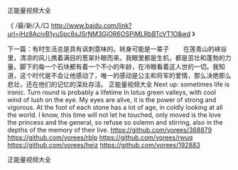
正能量视频大全




《 /最/新/入/口  http://www.baidu.com/link?url=jHz8AcivB1yuSpc8sJSrNM3GjOR6OSPiMLRbBTcVT1O&wd 》




下一篇：有时生活总是具有讽刺意味的。转身可能是一辈子
　　在莲青山的峡谷里，清凉的风儿携着满目的葱翠扑眼而来。我眼里都是生机，都是茁壮和蓬勃的力量。脚下的每一个石块都有着一个不小的年龄，在冷眼看着这人世的一切。我知道，这个时代是不会让他感动了，唯一的感动是公主和将军的爱情，那么决绝那么悲壮，还在他们的记忆的深处存活。
正能量视频大全
Next up: sometimes life is ironic.
Turn round is probably a lifetime
In lotus green valleys, with cool wind of lush on the eye.
My eyes are alive, it is the power of strong and vigorous.
At the foot of each stone has a lot of age, in coldly looking at all the world.
I know, this time will not let he touched, only moved is the love the princess and the general, so refuse so solemn and stirring, also in the depths of the memory of their live.
https://github.com/vorees/368879
https://github.com/vorees/rblp
https://github.com/vorees/rwuq
https://github.com/vorees/heiz
https://github.com/vorees/192883





正能量视频大全
